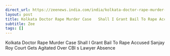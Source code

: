 ```yaml
---
direct_url: https://zeenews.india.com/india/kolkata-doctor-rape-murder-case-shall-i-grant-bail-to-rape-accused-sanjay-roy-court-gets-agitated-over-cbis-lawyer-absence-2789505.html
layout: post
title: Kolkata Doctor Rape Murder Case   Shall I Grant Bail To Rape Accused Sanjay Roy   Court Gets Agitated Over CBI s Lawyer Absence
subtitle: Zee
tags: []
---
```


Kolkata Doctor Rape Murder Case   Shall I Grant Bail To Rape Accused Sanjay Roy   Court Gets Agitated Over CBI s Lawyer Absence
